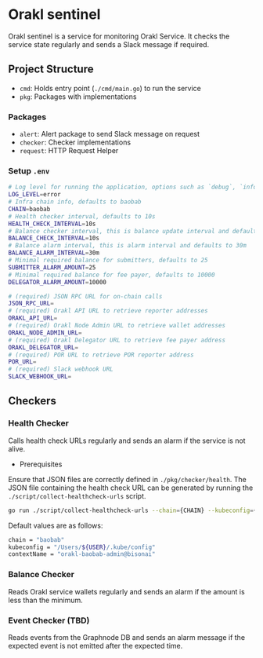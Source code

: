 # Orakl sentinel

Orakl sentinel is a service for monitoring Orakl Service.
It checks the service state regularly and sends a Slack message if required.

## Project Structure

- `cmd`: Holds entry point (`./cmd/main.go`) to run the service
- `pkg`: Packages with implementations

### Packages

- `alert`: Alert package to send Slack message on request
- `checker`: Checker implementations
- `request`: HTTP Request Helper

### Setup `.env`

```sh
# Log level for running the application, options such as `debug`, `info`, `error` are possible
LOG_LEVEL=error
# Infra chain info, defaults to baobab
CHAIN=baobab
# Health checker interval, defaults to 10s
HEALTH_CHECK_INTERVAL=10s
# Balance checker interval, this is balance update interval and defaults to 10s
BALANCE_CHECK_INTERVAL=10s
# Balance alarm interval, this is alarm interval and defaults to 30m
BALANCE_ALARM_INTERVAL=30m
# Minimal required balance for submitters, defaults to 25
SUBMITTER_ALARM_AMOUNT=25
# Minimal required balance for fee payer, defaults to 10000
DELEGATOR_ALARM_AMOUNT=10000

# (required) JSON RPC URL for on-chain calls
JSON_RPC_URL=
# (required) Orakl API URL to retrieve reporter addresses
ORAKL_API_URL=
# (required) Orakl Node Admin URL to retrieve wallet addresses
ORAKL_NODE_ADMIN_URL=
# (required) Orakl Delegator URL to retrieve fee payer address
ORAKL_DELEGATOR_URL=
# (required) POR URL to retrieve POR reporter address
POR_URL=
# (required) Slack webhook URL
SLACK_WEBHOOK_URL=
```

## Checkers

### Health Checker

Calls health check URLs regularly and sends an alarm if the service is not alive.

- Prerequisites

Ensure that JSON files are correctly defined in `./pkg/checker/health`.
The JSON file containing the health check URL can be generated by running the `./script/collect-healthcheck-urls` script.

```sh
go run ./script/collect-healthcheck-urls --chain={CHAIN} --kubeconfig={PATH_TO_KUBECONFIG} --context={K9S_CONTEXT}
```

Default values are as follows:

```sh
chain = "baobab"
kubeconfig = "/Users/${USER}/.kube/config"
contextName = "orakl-baobab-admin@bisonai"
```

### Balance Checker

Reads Orakl service wallets regularly and sends an alarm if the amount is less than the minimum.

### Event Checker (TBD)

Reads events from the Graphnode DB and sends an alarm message if the expected event is not emitted after the expected time.
